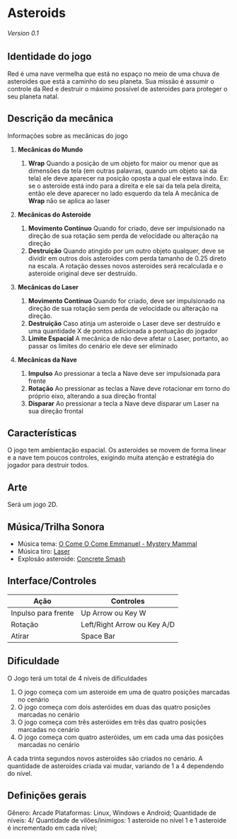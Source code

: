 # Asteroids 
###### *Version 0.1*

## Identidade do jogo
Red é uma nave vermelha que está no espaço no meio de uma chuva de asteroides que está a caminho do seu planeta. Sua missão é assumir o controle da Red e destruir o máximo possível de asteroides para proteger o seu planeta natal.

## Descrição da mecânica
Informações sobre as mecânicas do jogo
1. **Mecânicas do Mundo**
	1. **Wrap**
Quando a posição de um objeto for maior ou menor que as dimensões da tela (em outras palavras, quando um objeto sai da tela) ele deve aparecer na posição oposta a qual ele estava indo. 
Ex: se o asteroide está indo para a direita e ele sai da tela pela direita, então ele deve aparecer no lado esquerdo da tela
A mecânica de **Wrap** não se aplica ao laser

2. **Mecânicas do Asteroide**
	1. **Movimento Contínuo**
Quando for criado, deve ser impulsionado na direção de sua rotação sem perda de velocidade ou alteração na direção
	2. **Destruição**
Quando atingido por um outro objeto qualquer, deve se dividir em outros dois asteroides com perda tamanho de 0.25 direto na escala. A rotação desses novos asteroides será recalculada e o asteroide original deve ser destruído.
3. **Mecânicas do Laser**
	1. **Movimento Contínuo**
Quando for criado, deve ser impulsionado na direção de sua rotação sem perda de velocidade ou alteração na direção.
	2. **Destruição**
Caso atinja um asteroide o Laser deve ser destruído e uma quantidade X de pontos adicionada a pontuação do jogador
	3. **Limite Espacial**
A mecânica de <Wrap> não deve afetar o Laser, portanto, ao passar os limites do cenário ele deve ser eliminado
4. **Mecânicas da Nave**
	1. **Impulso**
Ao pressionar a tecla a Nave deve ser impulsionada para frente
	2. **Rotação**
Ao pressionar as teclas a Nave deve rotacionar em torno do próprio eixo, alterando a sua direção frontal
	3. **Disparar**
Ao pressionar a tecla a Nave deve disparar um Laser na sua direção frontal

## Características
O jogo tem ambientação espacial.
Os asteroides se movem de forma linear e a nave tem poucos controles, exigindo muita atenção e estratégia do jogador para destruir todos.

## Arte
Será um jogo 2D.

## Música/Trilha Sonora
-  Música tema: 
[O Come O Come Emmanuel - Mystery Mammal](https://freemusicarchive.org/music/Mystery_Mammal/Xmas_on_Tape/o_come_emmanuel_1272 "O Come O Come Emmanuel - Mystery Mammal")
-  Música tiro: 
[Laser](https://freesound.org/people/Daleonfire/sounds/376694/  "Laser")
-  Explosão asteroide: 
[Concrete Smash](https://freesound.org/people/magnuswaker/sounds/522099/  "Concrete Smash")

## Interface/Controles
| **Ação**  |  **Controles** |
| ------------ | ------------ |
|  Inpulso para frente | Up Arrow ou Key W  |
|  Rotação | Left/Right Arrow ou Key A/D  |
|  Atirar | Space Bar  |

## Dificuldade
O Jogo terá um total de 4 níveis de dificuldades
1. O jogo começa com um asteroide em uma de quatro posições marcadas no cenário
2. O jogo começa com dois asteróides em duas das quatro posições marcadas no cenário
3. O jogo começa com três asteróides em três das quatro posições marcadas no cenário
4. O jogo começa com quatro asteróides, um em cada uma das posições marcadas no cenário

A cada trinta segundos novos asteroides são criados no cenário. A quantidade de asteroides criada vai mudar, variando de 1 a 4 dependendo do nível.

## Definições gerais
Gênero: Arcade
Plataformas: Linux, Windows e Android;
Quantidade de níveis: 4/
Quantidade de vilões/inimigos: 1 asteroide no nível 1 e 1 asteroide é incrementado em cada nível;

